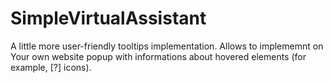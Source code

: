 SimpleVirtualAssistant
======================

A little more user-friendly tooltips implementation. Allows to implememnt on Your own website popup with informations about hovered elements (for example, [?] icons). 